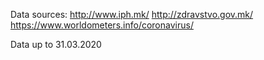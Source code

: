 Data sources:
http://www.iph.mk/
http://zdravstvo.gov.mk/
https://www.worldometers.info/coronavirus/

Data up to 31.03.2020


